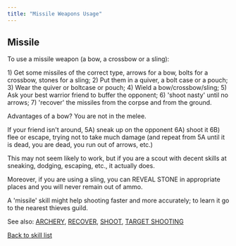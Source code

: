 ```yaml
---
title: "Missile Weapons Usage"
---
```


## Missile

To use a missile weapon (a bow, a crossbow or a sling):

1\) Get some missiles of the correct type, arrows for a bow, bolts for a
crossbow, stones for a sling; 2) Put them in a quiver, a bolt case or a
pouch; 3) Wear the quiver or boltcase or pouch; 4) Wield a
bow/crossbow/sling; 5) Ask your best warrior friend to buffer the
opponent; 6) 'shoot nasty' until no arrows; 7) 'recover' the missiles
from the corpse and from the ground.

Advantages of a bow? You are not in the melee.

If your friend isn't around, 5A) sneak up on the opponent 6A) shoot it
6B) flee or escape, trying not to take much damage (and repeat from 5A
until it is dead, you are dead, you run out of arrows, etc.)

This may not seem likely to work, but if you are a scout with decent
skills at sneaking, dodging, escaping, etc., it actually does.

Moreover, if you are using a sling, you can REVEAL STONE in appropriate
places and you will never remain out of ammo.

A 'missile' skill might help shooting faster and more accurately; to
learn it go to the nearest thieves guild.

See also: [ARCHERY](ARCHERY "wikilink"), [RECOVER](RECOVER "wikilink"),
[SHOOT](SHOOT "wikilink"), [TARGET SHOOTING](TARGET_SHOOTING "wikilink")

[Back to skill list](Skill "wikilink")